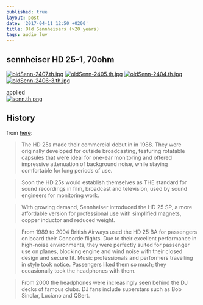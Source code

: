 ```yaml
---
published: true
layout: post
date: '2017-04-11 12:50 +0200'
title: Old Sennheisers (>20 years)
tags: audio luv
---
```

## sennheiser HD 25-1, 70ohm  
[![oldSenn-2407.th.jpg](https://images.weserv.nl/?url=//cdn.scrot.moe/images/2017/04/11/oldSenn-2407.th.jpg)](https://images.weserv.nl/?url=//cdn.scrot.moe/images/2017/04/11/oldSenn-2407.jpg)
[![oldSenn-2405.th.jpg](https://images.weserv.nl/?url=//cdn.scrot.moe/images/2017/04/11/oldSenn-2405.th.jpg)](https://images.weserv.nl/?url=//cdn.scrot.moe/images/2017/04/11/oldSenn-2405.jpg)
[![oldSenn-2404.th.jpg](https://images.weserv.nl/?url=//cdn.scrot.moe/images/2017/04/11/oldSenn-2404.th.jpg)](https://images.weserv.nl/?url=//cdn.scrot.moe/images/2017/04/11/oldSenn-2404.jpg)
[![oldSenn-2406-3.th.jpg](https://images.weserv.nl/?url=//cdn.scrot.moe/images/2017/04/11/oldSenn-2406-3.th.jpg)](https://images.weserv.nl/?url=//cdn.scrot.moe/images/2017/04/11/oldSenn-2406-3.jpg)

applied  
[![senn.th.png](https://images.weserv.nl/?url=//cdn.scrot.moe/images/2017/04/11/senn.th.png)](https://images.weserv.nl/?url=//cdn.scrot.moe/images/2017/04/11/senn.png)

## History

from [here](http://en-de.sennheiser.com/news-celebrating-the-legend-new-aluminium-model-marks-25-years-of-sennheisers-hd25-headphones):

> The HD 25s made their commercial debut in in 1988. They were originally developed for outside broadcasting, featuring rotatable capsules that were ideal for one-ear monitoring and offered impressive attenuation of background noise, while staying comfortable for long periods of use.
    
> Soon the HD 25s would establish themselves as THE standard for sound recordings in film, broadcast and television, used by sound engineers for monitoring work.
    
> With growing demand, Sennheiser introduced the HD 25 SP, a more affordable version for professional use with simplified magnets, copper inductor and reduced weight.
    
> From 1989 to 2004 British Airways used the HD 25 BA for passengers on board their Concorde flights. Due to their excellent performance in high-noise environments, they were perfectly suited for passenger use on planes, blocking engine and wind noise with their closed design and secure fit. Music professionals and performers travelling in style took notice. Passengers liked them so much; they occasionally took the headphones with them.
    
> From 2000 the headphones were increasingly seen behind the DJ decks of famous clubs. DJ fans include superstars such as Bob Sinclar, Luciano and QBert.

